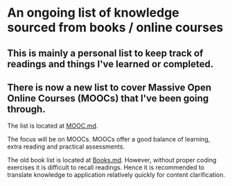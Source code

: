 # An ongoing list of knowledge sourced from books / online courses

## This is mainly a personal list to keep track of readings and things I've learned or completed.
 
## There is now a new list to cover Massive Open Online Courses (MOOCs) that I've been going through. 
The list is located at [MOOC.md](MOOC.md).

The focus will be on MOOCs. MOOCs offer a good balance of learning, extra reading and practical assessments.

The old book list is located at [Books.md](Books.md). However, without proper coding exercises it is difficult to recall readings. Hence it is recommended to translate knowledge to application relatively quickly for content clarification. 